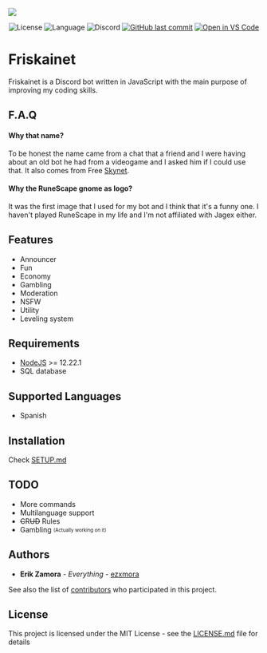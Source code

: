 ![](https://i.imgur.com/XBnWtFG.png)
<p align="center">
  <img alt="License" src="https://img.shields.io/github/license/ezxmora/Friskainet?style=flat-square">
  <img alt="Language" src="https://img.shields.io/badge/Language-Node.js-red?style=flat-square&logo=node.js">
  <img alt="Discord" src="https://img.shields.io/discord/234313904317136906?style=flat-square">
  <a href="https://github.com/ezxmora/Friskainet/commits/main"><img alt="GitHub last commit" src="https://img.shields.io/github/last-commit/ezxmora/Friskainet?style=flat-square"></a>
  <a href="https://open.vscode.dev/ezxmora/Friskainet"><img alt="Open in VS Code" src="https://open.vscode.dev/badges/open-in-vscode.svg"></a>

</p>

# Friskainet
Friskainet is a Discord bot written in JavaScript with the main purpose of improving my coding skills.

## F.A.Q
#### Why that name?
To be honest the name came from a chat that a friend and I were having about an old bot he had from a videogame and I asked him if I could use that.
It also comes from Free [Skynet](<https://en.wikipedia.org/wiki/Skynet_(Terminator)>).
#### Why the RuneScape gnome as logo?
It was the first image that I used for my bot and I think that it's a funny one. I haven't played RuneScape in my life and I'm not affiliated with Jagex either.

## Features
-   Announcer
-   Fun
-   Economy
-   Gambling
-   Moderation
-   NSFW
-   Utility
-   Leveling system

## Requirements
-   [NodeJS](https://nodejs.org/) >= 12.22.1
-   SQL database

## Supported Languages
- Spanish

## Installation
Check [SETUP.md](docs/SETUP.md)

## TODO
-   More commands
-   Multilanguage support
-   ~~C~~R~~UD~~ Rules
-   Gambling <sub><sup>(Actually working on it)</sup></sub>

## Authors
-   **Erik Zamora** - _Everything_ - [ezxmora](https://github.com/ezxmora)

See also the list of [contributors](https://github.com/ezxmora/Friskainet/contributors) who participated in this project.

## License
This project is licensed under the MIT License - see the [LICENSE.md](LICENSE.md) file for details

